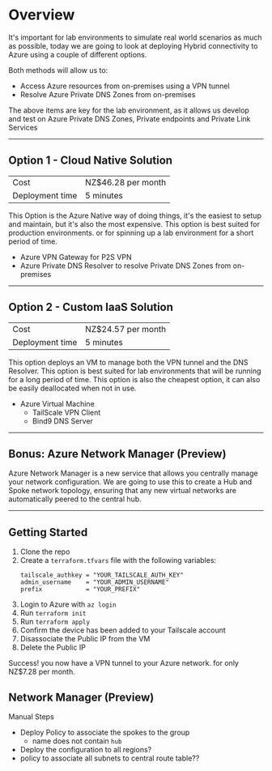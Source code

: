 # Overview

It's important for lab environments to simulate real world scenarios as much as possible, today we are going to look at deploying Hybrid connectivity to Azure using a couple of different options.

Both methods will allow us to:
- Access Azure resources from on-premises using a VPN tunnel
- Resolve Azure Private DNS Zones from on-premises

The above items are key for the lab environment, as it allows us develop and test on Azure Private DNS Zones, Private endpoints and Private Link Services

---

## Option 1 - Cloud Native Solution

|                 |                   |
| --------------- | ----------------- |
| Cost            | NZ$46.28 per month |
| Deployment time | 5 minutes         |

This Option is the Azure Native way of doing things, it's the easiest to setup and maintain, but it's also the most expensive. This option is best suited for production environments. or for spinning up a lab environment for a short period of time.

- Azure VPN Gateway for P2S VPN
- Azure Private DNS Resolver to resolve Private DNS Zones from on-premises

---

## Option 2 - Custom IaaS Solution

|                 |                   |
| --------------- | ----------------- |
| Cost            | NZ$24.57 per month |
| Deployment time | 5 minutes         |

This option deploys an VM to manage both the VPN tunnel and the DNS Resolver. This option is best suited for lab environments that will be running for a long period of time. This option is also the cheapest option, it can also be easily deallocated when not in use.

- Azure Virtual Machine
  - TailScale VPN Client
  - Bind9 DNS Server

---

## Bonus: Azure Network Manager (Preview)

Azure Network Manager is a new service that allows you centrally manage your network configuration. We are going to use this to create a Hub and Spoke network topology, ensuring that any new virtual networks are automatically peered to the central hub.

---

## Getting Started

1. Clone the repo
2. Create a `terraform.tfvars` file with the following variables:
    ```
    tailscale_authkey = "YOUR_TAILSCALE_AUTH_KEY"
    admin_username    = "YOUR_ADMIN_USERNAME"
    prefix            = "YOUR_PREFIX"

    ```
3. Login to Azure with `az login`
4. Run `terraform init`
5. Run `terraform apply`
6. Confirm the device has been added to your Tailscale account
7. Disassociate the Public IP from the VM
8. Delete the Public IP

Success! you now have a VPN tunnel to your Azure network. for only NZ$7.28 per month.

## Network Manager (Preview)

Manual Steps
- Deploy Policy to associate the spokes to the group
  - name does not contain `hub`
- Deploy the configuration to all regions?
- policy to associate all subnets to central route table??
